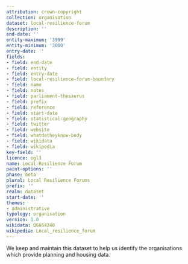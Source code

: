 ```yaml
---
attribution: crown-copyright
collection: organisation
dataset: local-resilience-forum
description: ''
end-date: ''
entity-maximum: '3999'
entity-minimum: '3000'
entry-date: ''
fields:
- field: end-date
- field: entity
- field: entry-date
- field: local-resilience-forum-boundary
- field: name
- field: notes
- field: parliament-thesaurus
- field: prefix
- field: reference
- field: start-date
- field: statistical-geography
- field: twitter
- field: website
- field: whatdotheyknow-body
- field: wikidata
- field: wikipedia
key-field: ''
licence: ogl3
name: Local Resilience Forum
paint-options: ''
phase: beta
plural: Local Resilience Forums
prefix: ''
realm: dataset
start-date: ''
themes:
- administrative
typology: organisation
version: 1.0
wikidata: Q6664240
wikipedia: Local_resilience_forum
---
```


We keep and maintain this dataset to help us identify the organisations which provide planning and housing data.
